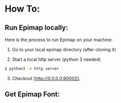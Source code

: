 # How To:

## <a name="How-To/Run-Epimap-Locally" >Run Epimap locally:</a>

Here is the process to run Epimap on your machine:

1. Go to your local epimap directory (after cloning it)

2. Start a local http server (python 3 needed)
```sh
$ python3 -m http.server
```

3. Checkout [http://0.0.0.0:8000]().

## <a name="How-To/Get-Epimap-Font" >Get Epimap Font:</a>